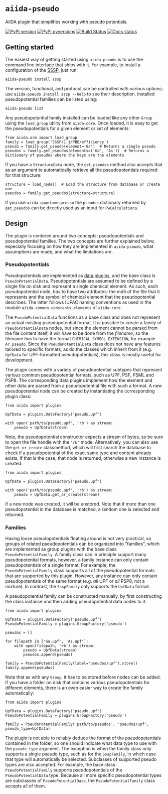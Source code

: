# `aiida-pseudo`

AiiDA plugin that simplifies working with pseudo potentials.

[![PyPI version](https://badge.fury.io/py/aiida-pseudo.svg)](https://badge.fury.io/py/aiida-pseudo)
[![PyPI pyversions](https://img.shields.io/pypi/pyversions/aiida-pseudo.svg)](https://pypi.python.org/pypi/aiida-pseudo/)
[![Build Status](https://github.com/aiidateam/aiida-pseudo/workflows/continuous-integration/badge.svg?event=push)](https://github.com/aiidateam/aiida-pseudo/actions)
[![Docs status](https://readthedocs.org/projects/aiida-pseudo/badge)](http://aiida-pseudo.readthedocs.io/)


## Getting started

The easiest way of getting started using `aiida-pseudo` is to use the command line interface that ships with it.
For example, to install a configuration of the [SSSP](https://www.materialscloud.org/discover/sssp/table/efficiency), just run:

    aiida-pseudo install sssp

The version, functional, and protocol can be controlled with various options; use `aiida-pseudo install sssp --help` to see their description.
Installed pseudopotential families can be listed using:

    aiida-pseudo list

Any pseudopotential family installed can be loaded like any other `Group` using the `load_group` utility from `aiida-core`.
Once loaded, it is easy to get the pseudopotentials for a given element or set of elements:

    from aiida.orm import load_group
    family = load_group('SSSP/1.1/PBE/efficiency')
    pseudo = family.get_pseudo(element='Ga')  # Returns a single pseudo
    pseudos = family.get_pseudos(elements=('Ga', 'As'))  # Returns a dictionary of pseudos where the keys are the elements

If you have a `StructureData` node, the `get_pseudos` method also accepts that as an argument to automatically retrieve all the pseudopotentials required for that structure:

    structure = load_node()  # Load the structure from database or create one
    pseudos = family.get_pseudos(structure=structure)

If you use `aiida-quantumespresso` the `pseudos` dictionary returned by `get_pseudos` can be directly used as an input for `PwCalculation`s.

## Design

The plugin is centered around two concepts: pseudopotentials and pseudopotential families.
The two concepts are further explained below, especially focusing on how they are implemented in `aiida-pseudo`, what assumptions are made, and what the limitations are.

### Pseudopotentials

Pseudopotentials are implemented as [data plugins](https://aiida-core.readthedocs.io/en/latest/topics/data_types.html#creating-a-data-plugin), and the base class is `PseudoPotentialData`.
Pseudopotentials are assumed to be defined by a single file on disk and represent a single chemical element.
As such, each pseudopotential node, _has_ to have two attributes: the md5 of the file that it represents and the symbol of chemical element that the pseudopotential describes.
The latter follows IUPAC naming conventions as used in the module `aiida.common.constants.elements` of `aiida-core`.

The `PseudoPotentialData` functions as a base class and does not represent an actual existing pseudopotential format.
It _is_ possible to create a family of `PseudoPotentialData` nodes, but since the element cannot be parsed from the file content itself, it will have to be done from the _filename_, so the filename _has_ to have the format `CHEMICAL_SYMBOL.EXTENSION`, for example `Ar.pseudo`.
Since the `PseudoPotentialData` class does not have any features tailored to specific formats, as do the classes which inherit from it (e.g. `UpfData` for UPF-formatted pseudopotentials), this class is mostly useful for development.

The plugin comes with a variety of pseudopotential subtypes that represent various common pseudopotential formats, such as UPF, PSF, PSML and PSP8.
The corresponding data plugins implement how the element and other data are parsed from a pseudopotential file with such a format.
A new pseudopotential node can be created by instantiating the corresponding plugin class:

    from aiida import plugins

    UpfData = plugins.DataFactory('pseudo.upf')

    with open('path/to/pseudo.upf', 'rb') as stream:
        pseudo = UpfData(stream)

Note, the pseudopotential constructor expects a stream of bytes, so be sure to open the file handle with the `'rb'` mode.
Alternatively, you can also use the `get_or_create` classmethod, which will first search the database to check if a pseudopotential of the exact same type and content already exists.
If that is the case, that node is returned, otherwise a new instance is created:

    from aiida import plugins

    UpfData = plugins.DataFactory('pseudo.upf')

    with open('path/to/pseudo.upf', 'rb') as stream:
        pseudo = UpfData.get_or_create(stream)

If a new node was created, it will be unstored.
Note that if more than one pseudopotential in the database is matched, a random one is selected and returned.


### Families

Having loose pseudopotentials floating around is not very practical, so groups of related pseudopotentials can be organized into "families", which are implemented as group plugins with the base class  `PseudoPotentialFamily`.
A family class can in principle support many pseudopotential formats, however, a family instance can only contain pseudopotentials of a single format.
For example, the `PseudoPotentialFamily` class supports all of the pseudopotential formats that are supported by this plugin.
However, any instance can only contain pseudopotentials of the same format (e.g. _all_ UPF or _all_ PSP8, not a mixture).
In contrast, the `SsspFamily` only supports the `UpfData` format.

A pseudopotential family can be constructed manually, by first constructing the class instance and then adding pseudopotential data nodes to it:

    from aiida import plugins

    UpfData = plugins.DataFactory('pseudo.upf')
    PseudoPotentialFamily = plugins.GroupFactory('pseudo')

    pseudos = []

    for filepath in ['Ga.upf', 'As.upf']:
        with open(filepath, 'rb') as stream:
            pseudo = UpfData(stream)
            pseudos.append(pseudo)

    family = PseudoPotentialFamily(label='pseudos/upf').store()
    family.append(pseudos)

Note that as with any `Group`, it has to be stored before nodes can be added.
If you have a folder on disk that contains various pseudopotentials for different elements, there is an even easier way to create the family automatically:

    from aiida import plugins

    UpfData = plugins.DataFactory('pseudo.upf')
    PseudoPotentialFamily = plugins.GroupFactory('pseudo')

    family = PseudoPotentialFamily('path/to/pseudos', 'pseudos/upf', pseudo_type=UpfData)

The plugin is not able to reliably deduce the format of the pseudopotentials contained in the folder, so one should indicate what data type to use with the `pseudo_type` argument.
The exception is when the family class only supports a single pseudo type, such as for the `SsspFamily`, in which case that type will automatically be selected.
Subclasses of supported pseudo types are also accepted.
For example, the base class `PseudoPotentialFamily` supports pseudopotentials of the `PseudoPotentialData` type.
Because all more specific pseudopotential types are subclasses of `PseudoPotentialData`, the `PseudoPotentialFamily` class accepts all of them.
